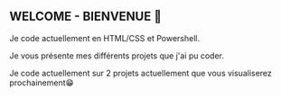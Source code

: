 <!-- Description-->
## WELCOME - BIENVENUE 👋
<p>Je code actuellement en HTML/CSS et Powershell.</p>
<p>Je vous présente mes différents projets que j'ai pu coder.</p>
<p>Je code actuellement sur 2 projets actuellement que vous visualiserez prochainement😁</p>
<!--

Here are some ideas to get you started:
- 🔭 I’m currently working on ...
- 🌱 I’m currently learning ...
- 👯 I’m looking to collaborate on ...
- 🤔 I’m looking for help with ...
- 💬 Ask me about ...
- 📫 How to reach me: ...
- 😄 Pronouns: ...
- ⚡ Fun fact: ...
-->
